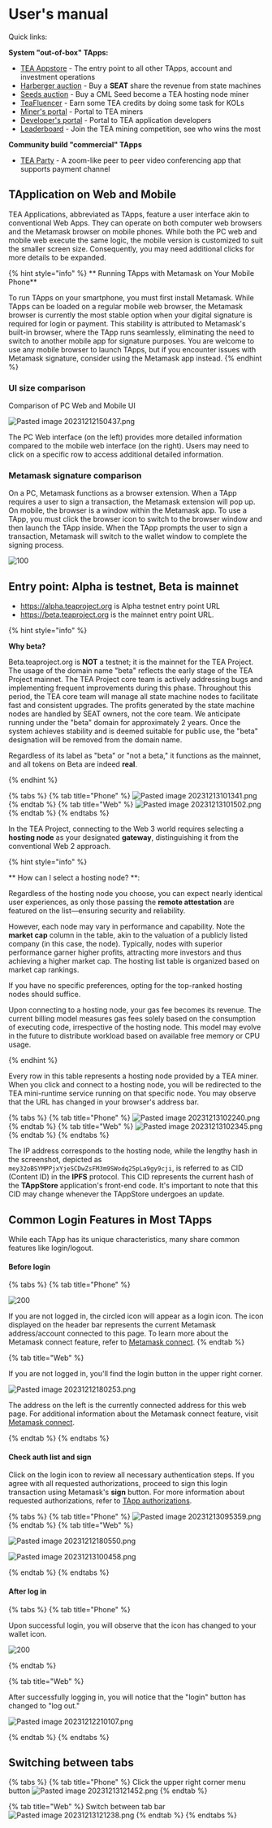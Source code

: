 # User's manual

Quick links:

**System "out-of-box" TApps:**

* [TEA Appstore](_1_TAppStore.md) - The entry point to all other TApps, account and investment operations
* [Harberger auction](_2_Harberger%20Auction.md) - Buy a **SEAT** share the revenue from state machines
* [Seeds auction](_3_Seeds%20Auction.md) - Buy a CML Seed become a TEA hosting node miner
* [TeaFluencer](_4_TeaFluencer.md) - Earn some TEA credits by doing some task for KOLs
* [Miner's portal](_5_Miners%20Portal.md) - Portal to TEA miners
* [Developer's portal](_6_Developers%20Portal.md) - Portal to TEA application developers
* [Leaderboard](_7_Leaderboard.md) - Join the TEA mining competition, see who wins the most

**Community build "commercial" TApps**

* [TEA Party](_8_Tea%20Party.md) - A zoom-like peer to peer video conferencing app that supports payment channel

## TApplication on Web and Mobile

TEA Applications, abbreviated as TApps, feature a user interface akin to conventional Web Apps. They can operate on both computer web browsers and the Metamask browser on mobile phones. While both the PC web and mobile web execute the same logic, the mobile version is customized to suit the smaller screen size. Consequently, you may need additional clicks for more details to be expanded.

{% hint style="info" %}
\** Running TApps with Metamask on Your Mobile Phone\*\*

To run TApps on your smartphone, you must first install Metamask. While TApps can be loaded on a regular mobile web browser, the Metamask browser is currently the most stable option when your digital signature is required for login or payment. This stability is attributed to Metamask's built-in browser, where the TApp runs seamlessly, eliminating the need to switch to another mobile app for signature purposes. You are welcome to use any mobile browser to launch TApps, but if you encounter issues with Metamask signature, consider using the Metamask app instead.
{% endhint %}

### UI size comparison

Comparison of PC Web and Mobile UI

![Pasted image 20231212150437.png](Pasted%20image%2020231212150437.png)

The PC Web interface (on the left) provides more detailed information compared to the mobile web interface (on the right). Users may need to click on a specific row to access additional detailed information.

### Metamask signature comparison

On a PC, Metamask functions as a browser extension. When a TApp requires a user to sign a transaction, the Metamask extension will pop up. On mobile, the browser is a window within the Metamask app. To use a TApp, you must click the browser icon to switch to the browser window and then launch the TApp inside. When the TApp prompts the user to sign a transaction, Metamask will switch to the wallet window to complete the signing process.

![100](Pasted%20image%2020231212151010.png)

## Entry point: Alpha is testnet, Beta is mainnet

* https://alpha.teaproject.org is Alpha testnet entry point URL
* https://beta.teaproject.org is the mainnet entry point URL.

{% hint style="info" %}

**Why beta?**

Beta.teaproject.org is **NOT** a testnet; it is the mainnet for the TEA Project. The usage of the domain name "beta" reflects the early stage of the TEA Project mainnet. The TEA Project core team is actively addressing bugs and implementing frequent improvements during this phase. Throughout this period, the TEA core team will manage all state machine nodes to facilitate fast and consistent upgrades. The profits generated by the state machine nodes are handled by SEAT owners, not the core team. We anticipate running under the "beta" domain for approximately 2 years. Once the system achieves stability and is deemed suitable for public use, the "beta" designation will be removed from the domain name.

Regardless of its label as "beta" or "not a beta," it functions as the mainnet, and all tokens on Beta are indeed **real**.

{% endhint %}

{% tabs %}
{% tab title="Phone" %}
![Pasted image 20231213101341.png](Pasted%20image%2020231213101341.png)
{% endtab %}
{% tab title="Web" %}
![Pasted image 20231213101502.png](Pasted%20image%2020231213101502.png)
{% endtab %}
{% endtabs %}

In the TEA Project, connecting to the Web 3 world requires selecting a **hosting node** as your designated **gateway**, distinguishing it from the conventional Web 2 approach.

{% hint style="info" %}

\** How can I select a hosting node? \*\*:

Regardless of the hosting node you choose, you can expect nearly identical user experiences, as only those passing the **remote attestation** are featured on the list—ensuring security and reliability.

However, each node may vary in performance and capability. Note the **market cap** column in the table, akin to the valuation of a publicly listed company (in this case, the node). Typically, nodes with superior performance garner higher profits, attracting more investors and thus achieving a higher market cap. The hosting list table is organized based on market cap rankings.

If you have no specific preferences, opting for the top-ranked hosting nodes should suffice.

Upon connecting to a hosting node, your gas fee becomes its revenue. The current billing model measures gas fees solely based on the consumption of executing code, irrespective of the hosting node. This model may evolve in the future to distribute workload based on available free memory or CPU usage.

{% endhint %}

Every row in this table represents a hosting node provided by a TEA miner. When you click and connect to a hosting node, you will be redirected to the TEA mini-runtime service running on that specific node. You may observe that the URL has changed in your browser's address bar.

{% tabs %}
{% tab title="Phone" %}
![Pasted image 20231213102240.png](Pasted%20image%2020231213102240.png)
{% endtab %}
{% tab title="Web" %}
![Pasted image 20231213102345.png](Pasted%20image%2020231213102345.png)
{% endtab %}
{% endtabs %}

The IP address corresponds to the hosting node, while the lengthy hash in the screenshot, depicted as `mey32oBSYMPPjxYjeSCDwZsFM3m9SWodq25pLa9gy9cji`, is referred to as CID (Content ID) in the **IPFS** protocol. This CID represents the current hash of the **TAppStore** application's front-end code. It's important to note that this CID may change whenever the TAppStore undergoes an update.

## Common Login Features in Most TApps

While each TApp has its unique characteristics, many share common features like login/logout.

#### Before login

{% tabs %}
{% tab title="Phone" %}

![200](Pasted%20image%2020231212175457.png)

If you are not logged in, the circled icon will appear as a login icon. The icon displayed on the header bar represents the current Metamask address/account connected to this page. To learn more about the Metamask connect feature, refer to [ Metamask connect](_a_Metamask%20connect.md).
{% endtab %}

{% tab title="Web" %} 

If you are not logged in, you'll find the login button in the upper right corner.

![Pasted image 20231212180253.png](Pasted%20image%2020231212180253.png)

The address on the left is the currently connected address for this web page. For additional information about the Metamask connect feature, visit [Metamask connect](_a_Metamask%20connect.md).

{% endtab %}
{% endtabs %}

#### Check auth list and sign

Click on the login icon to review all necessary authentication steps. If you agree with all requested authorizations, proceed to sign this login transaction using Metamask's **sign** button. For more information about requested authorizations, refer to [TApp authorizations](_a_tapp%20auth.md).

{% tabs %}
{% tab title="Phone" %}
![Pasted image 20231213095359.png](Pasted%20image%2020231213095359.png)
{% endtab %}
{% tab title="Web" %} 

![Pasted image 20231212180550.png](Pasted%20image%2020231212180550.png)

![Pasted image 20231213100458.png](Pasted%20image%2020231213100458.png)

{% endtab %}
{% endtabs %}

#### After log in

{% tabs %}
{% tab title="Phone" %}

Upon successful login, you will observe that the icon has changed to your wallet icon.

![200](Pasted%20image%2020231212180106.png)

{% endtab %}

{% tab title="Web" %} 

After successfully logging in, you will notice that the "login" button has changed to "log out."

![Pasted image 20231212210107.png](Pasted%20image%2020231212210107.png)

{% endtab %}
{% endtabs %}

## Switching between tabs

{% tabs %}
{% tab title="Phone" %}
Click the upper right corner menu button
![Pasted image 20231213121452.png](Pasted%20image%2020231213121452.png)
{% endtab %}

{% tab title="Web" %} 
Switch between tab bar
![Pasted image 20231213121238.png](Pasted%20image%2020231213121238.png)
{% endtab %}
{% endtabs %}
